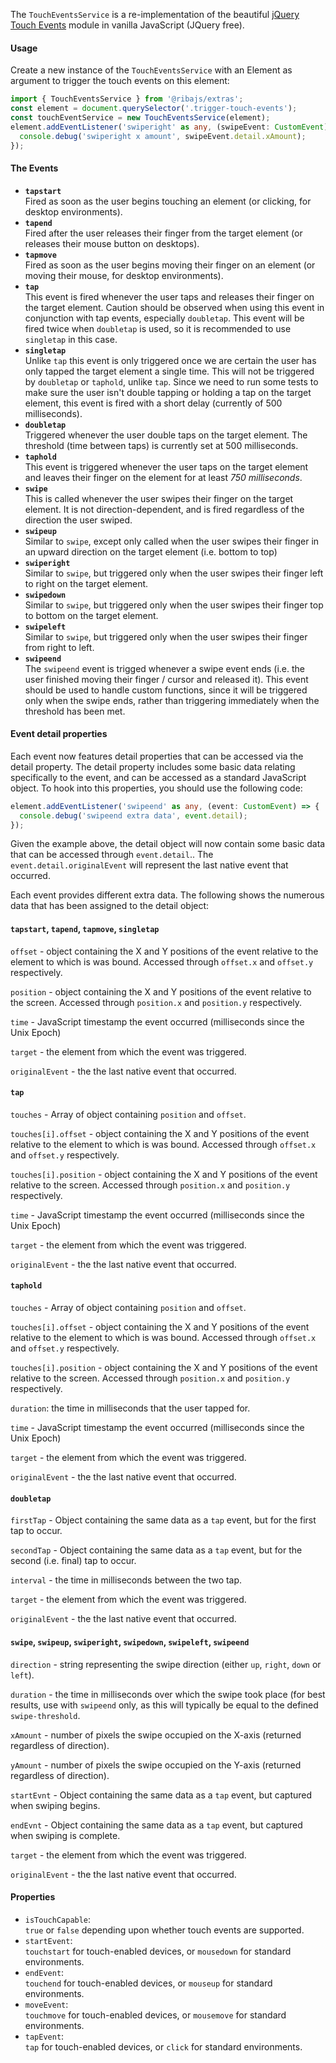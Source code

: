 The `TouchEventsService` is a re-implementation of the beautiful [jQuery Touch Events](https://github.com/benmajor/jQuery-Touch-Events) module in vanilla JavaScript (JQuery free).

#### Usage

Create a new instance of the `TouchEventsService` with an Element as argument to trigger the touch events on this element:

```ts
import { TouchEventsService } from '@ribajs/extras';
const element = document.querySelector('.trigger-touch-events');
const touchEventService = new TouchEventsService(element);
element.addEventListener('swiperight' as any, (swipeEvent: CustomEvent) => {
  console.debug('swiperight x amount', swipeEvent.detail.xAmount);
});
```

#### The Events

+ **`tapstart`**  
Fired as soon as the user begins touching an element (or clicking, for desktop environments).
+ **`tapend`**  
Fired after the user releases their finger from the target element (or releases their mouse button on desktops).
+ **`tapmove`**  
Fired as soon as the user begins moving their finger on an element (or moving their mouse, for desktop environments).
+ **`tap`**  
This event is fired whenever the user taps and releases their finger on the target element. Caution should be observed when using this event in conjunction with tap events, especially ``doubletap``. This event will be fired twice when ``doubletap`` is used, so it is recommended to use ``singletap`` in this case.
+ **`singletap`**  
Unlike ``tap`` this event is only triggered once we are certain the user has only tapped the target element a single time. This will not be triggered by ``doubletap`` or ``taphold``, unlike ``tap``. Since we need to run some tests to make sure the user isn't double tapping or holding a tap on the target element, this event is fired with a short delay (currently of 500 milliseconds).
+ **`doubletap`**  
Triggered whenever the user double taps on the target element. The threshold (time between taps) is currently set at 500 milliseconds.
+ **`taphold`**  
This event is triggered whenever the user taps on the target element and leaves their finger on the element for at least *750 milliseconds*.
+ **`swipe`**  
This is called whenever the user swipes their finger on the target element. It is not direction-dependent, and is fired regardless of the direction the user swiped.
+ **`swipeup`**  
Similar to ``swipe``, except only called when the user swipes their finger in an upward direction on the target element (i.e. bottom to top)
+ **`swiperight`**  
Similar to ``swipe``, but triggered only when the user swipes their finger left to right on the target element.
+ **`swipedown`**  
Similar to ``swipe``, but triggered only when the user swipes their finger top to bottom on the target element.
+ **`swipeleft`**  
Similar to ``swipe``, but triggered only when the user swipes their finger from right to left.
+ **`swipeend`**  
The ``swipeend`` event is trigged whenever a swipe event ends (i.e. the user finished moving their finger / cursor and released it). This event should be used to handle custom functions, since it will be triggered only when the swipe ends, rather than triggering immediately when the threshold has been met.

#### Event detail properties

Each event now features detail properties that can be accessed via the detail property. The detail property includes some basic data relating specifically to the event, and can be accessed as a standard JavaScript object. To hook into this properties, you should use the following code:

```ts
element.addEventListener('swipeend' as any, (event: CustomEvent) => {
  console.debug('swipeend extra data', event.detail);
});
```

Given the example above, the detail object will now contain some basic data that can be accessed through `event.detail`.. The `event.detail.originalEvent`  will represent the last native event that occurred.

Each event provides different extra data. The following shows the numerous data that has been assigned to the detail object:

#### `tapstart`, `tapend`, `tapmove`, `singletap`

`offset` - object containing the X and Y positions of the event relative to the element to which is was bound. Accessed through `offset.x` and `offset.y` respectively.

`position` - object containing the X and Y positions of the event relative to the screen. Accessed through `position.x` and `position.y` respectively.

`time` - JavaScript timestamp the event occurred (milliseconds since the Unix Epoch)

`target` - the element from which the event was triggered.

`originalEvent` - the the last native event that occurred.

#### `tap`

`touches` - Array of object containing `position` and `offset`.

`touches[i].offset` - object containing the X and Y positions of the event relative to the element to which is was bound. Accessed through `offset.x` and `offset.y` respectively.

`touches[i].position` - object containing the X and Y positions of the event relative to the screen. Accessed through `position.x` and `position.y` respectively.

`time` - JavaScript timestamp the event occurred (milliseconds since the Unix Epoch)

`target` - the element from which the event was triggered.

`originalEvent` - the the last native event that occurred.

#### `taphold`

`touches` - Array of object containing `position` and `offset`.

`touches[i].offset` - object containing the X and Y positions of the event relative to the element to which is was bound. Accessed through `offset.x` and `offset.y` respectively.

`touches[i].position` - object containing the X and Y positions of the event relative to the screen. Accessed through `position.x` and `position.y` respectively.

`duration`: the time in milliseconds that the user tapped for.

`time` - JavaScript timestamp the event occurred (milliseconds since the Unix Epoch)

`target` - the element from which the event was triggered.

`originalEvent` - the the last native event that occurred.

#### `doubletap`

`firstTap` - Object containing the same data as a `tap` event, but for the first tap to occur.

`secondTap` - Object containing the same data as a `tap` event, but for the second (i.e. final) tap to occur.

`interval` - the time in milliseconds between the two tap.

`target` - the element from which the event was triggered.

`originalEvent` - the the last native event that occurred.

#### `swipe`, `swipeup`, `swiperight`, `swipedown`, `swipeleft`, `swipeend`

`direction` - string representing the swipe direction (either `up`, `right`, `down` or `left`).

`duration` - the time in milliseconds over which the swipe took place (for best results, use with `swipeend` only, as this will typically be equal to the defined `swipe-threshold`.

`xAmount` - number of pixels the swipe occupied on the X-axis (returned regardless of direction).

`yAmount` - number of pixels the swipe occupied on the Y-axis (returned regardless of direction).

`startEvnt` - Object containing the same data as a `tap` event, but captured when swiping begins.

`endEvnt` - Object containing the same data as a `tap` event, but captured when swiping is complete.

`target` - the element from which the event was triggered.

`originalEvent` - the the last native event that occurred.

#### Properties

+ `isTouchCapable`:  
`true` or `false` depending upon whether touch events are supported.
+ `startEvent`:  
`touchstart` for touch-enabled devices, or `mousedown` for standard environments.
+ `endEvent`:  
`touchend` for touch-enabled devices, or `mouseup` for standard environments.
+ `moveEvent`:  
`touchmove` for touch-enabled devices, or `mousemove` for standard environments.
+ `tapEvent`:  
`tap` for touch-enabled devices, or `click` for standard environments.

